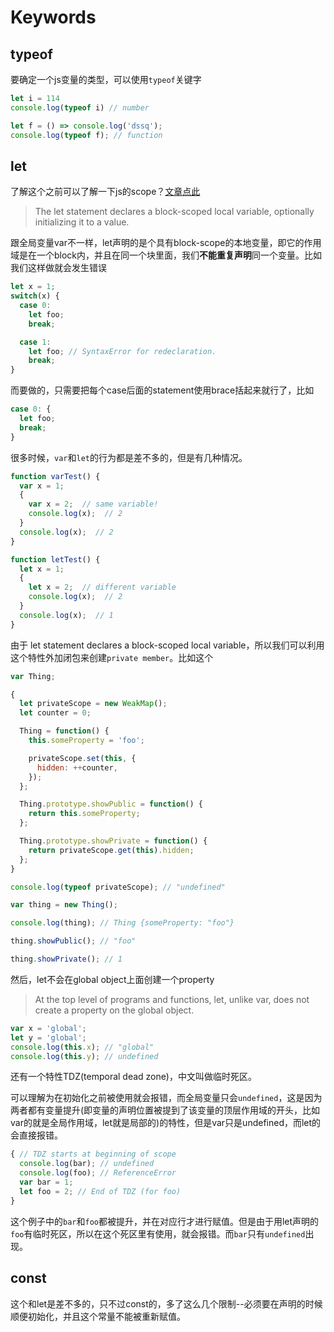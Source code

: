 # Keywords

## typeof

要确定一个js变量的类型，可以使用`typeof`关键字

``` javascript
let i = 114
console.log(typeof i) // number

let f = () => console.log('dssq');
console.log(typeof f); // function
```

## let

了解这个之前可以了解一下js的scope？[文章点此](https://blog.situ2001.com/contents/d5c78114ba70/)

> The let statement declares a block-scoped local variable, optionally initializing it to a value.

跟全局变量var不一样，let声明的是个具有block-scope的本地变量，即它的作用域是在一个block内，并且在同一个块里面，我们**不能重复声明**同一个变量。比如我们这样做就会发生错误

``` javascript
let x = 1;
switch(x) {
  case 0:
    let foo;
    break;

  case 1:
    let foo; // SyntaxError for redeclaration.
    break;
}
```

而要做的，只需要把每个case后面的statement使用brace括起来就行了，比如

``` javascript
case 0: {
  let foo;
  break;
}
```

很多时候，`var`和`let`的行为都是差不多的，但是有几种情况。

``` javascript
function varTest() {
  var x = 1;
  {
    var x = 2;  // same variable!
    console.log(x);  // 2
  }
  console.log(x);  // 2
}

function letTest() {
  let x = 1;
  {
    let x = 2;  // different variable
    console.log(x);  // 2
  }
  console.log(x);  // 1
}
```

由于 let statement declares a block-scoped local variable，所以我们可以利用这个特性外加闭包来创建`private member`。比如这个

``` javascript
var Thing;

{
  let privateScope = new WeakMap();
  let counter = 0;

  Thing = function() {
    this.someProperty = 'foo';

    privateScope.set(this, {
      hidden: ++counter,
    });
  };

  Thing.prototype.showPublic = function() {
    return this.someProperty;
  };

  Thing.prototype.showPrivate = function() {
    return privateScope.get(this).hidden;
  };
}

console.log(typeof privateScope); // "undefined"

var thing = new Thing();

console.log(thing); // Thing {someProperty: "foo"}

thing.showPublic(); // "foo"

thing.showPrivate(); // 1
```

然后，let不会在global object上面创建一个property

> At the top level of programs and functions, let, unlike var, does not create a property on the global object.

``` javascript
var x = 'global';
let y = 'global';
console.log(this.x); // "global"
console.log(this.y); // undefined
```

还有一个特性TDZ(temporal dead zone)，中文叫做临时死区。

可以理解为在初始化之前被使用就会报错，而全局变量只会`undefined`，这是因为两者都有变量提升(即变量的声明位置被提到了该变量的顶层作用域的开头，比如var的就是全局作用域，let就是局部的)的特性，但是var只是undefined，而let的会直接报错。

``` javascript
{ // TDZ starts at beginning of scope
  console.log(bar); // undefined
  console.log(foo); // ReferenceError
  var bar = 1;
  let foo = 2; // End of TDZ (for foo)
}
```

这个例子中的`bar`和`foo`都被提升，并在对应行才进行赋值。但是由于用let声明的`foo`有临时死区，所以在这个死区里有使用，就会报错。而`bar`只有`undefined`出现。

## const

这个和let是差不多的，只不过const的，多了这么几个限制--必须要在声明的时候顺便初始化，并且这个常量不能被重新赋值。
